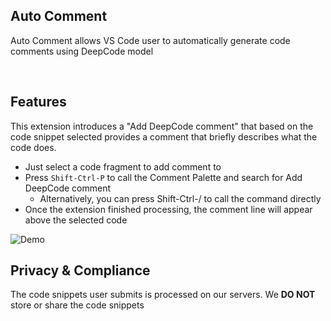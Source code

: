 ## Auto Сomment 

Auto Сomment allows VS Code user to automatically generate code comments using DeepCode model

<br>

## Features

This extension introduces a "Add DeepCode comment" that based on the code snippet selected
provides a comment that briefly describes what the code does.

- Just select a code fragment to add comment to
- Press ```Shift-Ctrl-P``` to call the Comment Palette and search for Add DeepCode comment
  - Alternatively, you can press Shift-Ctrl-/ to call the command directly
- Once the extension finished processing, the comment line will appear above the selected code

![Demo](./images/feature.png)

## Privacy & Compliance
The code snippets user submits is processed on our servers. 
We **DO NOT** store or share the code snippets